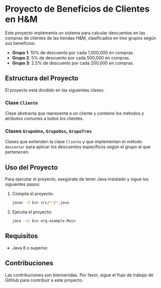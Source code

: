 # Proyecto de Beneficios de Clientes en H&M

Este proyecto implementa un sistema para calcular descuentos en las compras de clientes de las tiendas H&M, clasificados en tres grupos según sus beneficios:

- **Grupo 1**: 10% de descuento por cada 1,000,000 en compras.
- **Grupo 2**: 5% de descuento por cada 500,000 en compras.
- **Grupo 3**: 2.5% de descuento por cada 200,000 en compras.

## Estructura del Proyecto

El proyecto está dividido en las siguientes clases:

### Clase `Cliente`
Clase abstracta que representa a un cliente y contiene los métodos y atributos comunes a todos los clientes.

### Clases `GrupoUno`, `GrupoDos`, `GrupoTres`
Clases que extienden la clase `Cliente` y que implementan el método `descontar` para aplicar los descuentos específicos según el grupo al que pertenecen.

## Uso del Proyecto

Para ejecutar el proyecto, asegúrate de tener Java instalado y sigue los siguientes pasos:

1. Compila el proyecto:

    ```bash
    javac -d bin src/**/*.java
    ```

2. Ejecuta el proyecto:

    ```bash
    java -cp bin org.example.Main
    ```

## Requisitos

- Java 8 o superior.

## Contribuciones

Las contribuciones son bienvenidas. Por favor, sigue el flujo de trabajo de GitHub para contribuir a este proyecto.




